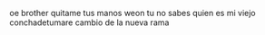 oe brother quitame tus manos weon tu no sabes quien es mi viejo conchadetumare
cambio de la nueva rama 
